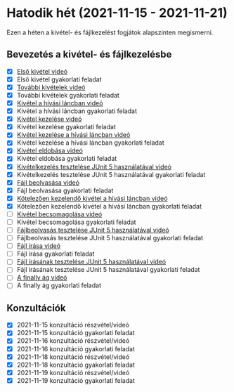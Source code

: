 # Hatodik hét (2021-11-15 - 2021-11-21)

Ezen a héten a kivétel- és fájlkezelést fogjátok alapszinten megismerni.

## Bevezetés a kivétel- és fájlkezelésbe

* [x] [Első kivétel videó](https://e-learning.training360.com/courses/take/java-se-alapok-java-nyelvi-elemek/lessons/28177669-elso-kivetel)
* [x] Első kivétel gyakorlati feladat
* [x] [További kivételek videó](https://e-learning.training360.com/courses/take/java-se-alapok-java-nyelvi-elemek/lessons/28177698-tovabbi-kivetelek)
* [x] További kivételek gyakorlati feladat
* [x] [Kivétel a hívási láncban videó](https://e-learning.training360.com/courses/take/java-se-alapok-java-nyelvi-elemek/lessons/28177718-kivetel-a-hivasi-lancban)
* [x] Kivétel a hívási láncban gyakorlati feladat
* [x] [Kivétel kezelése videó](https://e-learning.training360.com/courses/take/java-se-alapok-java-nyelvi-elemek/lessons/28177738-kivetel-kezelese)
* [x] Kivétel kezelése gyakorlati feladat
* [x] [Kivétel kezelése a hívási láncban videó](https://e-learning.training360.com/courses/take/java-se-alapok-java-nyelvi-elemek/lessons/28177746-kivetel-kezelese-a-hivasi-lancban)
* [x] Kivétel kezelése a hívási láncban gyakorlati feladat
* [x] [Kivétel eldobása videó](https://e-learning.training360.com/courses/take/java-se-alapok-java-nyelvi-elemek/lessons/28177790-kivetel-eldobasa)
* [x] Kivétel eldobása gyakorlati feladat
* [x] [Kivételkezelés tesztelése JUnit 5 használatával videó](https://e-learning.training360.com/courses/take/java-se-alapok-java-nyelvi-elemek/lessons/28177887-kivetelkezeles-tesztelese-junit-5-hasznalataval)
* [x] Kivételkezelés tesztelése JUnit 5 használatával gyakorlati feladat
* [x] [Fájl beolvasása videó](https://e-learning.training360.com/courses/take/java-se-alapok-java-nyelvi-elemek/lessons/28177973-fajl-beolvasasa)
* [x] Fájl beolvasása gyakorlati feladat
* [x] [Kötelezően kezelendő kivétel a hívási láncban videó](https://e-learning.training360.com/courses/take/java-se-alapok-java-nyelvi-elemek/lessons/28177984-kotelezoen-kezelendo-kivetel-a-hivasi-lancban)
* [x] Kötelezően kezelendő kivétel a hívási láncban gyakorlati feladat
* [ ] [Kivétel becsomagolása videó](https://e-learning.training360.com/courses/take/java-se-alapok-java-nyelvi-elemek/lessons/28178010-kivetel-becsomagolasa)
* [ ] Kivétel becsomagolása gyakorlati feladat
* [ ] [Fájlbeolvasás tesztelése JUnit 5 használatával videó](https://e-learning.training360.com/courses/take/java-se-alapok-java-nyelvi-elemek/lessons/28178029-fajlbeolvasas-tesztelese-junit-5-hasznalataval)
* [ ] Fájlbeolvasás tesztelése JUnit 5 használatával gyakorlati feladat
* [ ] [Fájl írása videó](https://e-learning.training360.com/courses/take/java-se-alapok-java-nyelvi-elemek/lessons/28178041-fajl-irasa)
* [ ] Fájl írása gyakorlati feladat
* [ ] [Fájl írásának tesztelése JUnit 5 használatával videó](https://e-learning.training360.com/courses/take/java-se-alapok-java-nyelvi-elemek/lessons/28178063-fajl-irasanak-tesztelese-junit-5-hasznalataval)
* [ ] Fájl írásának tesztelése JUnit 5 használatával gyakorlati feladat
* [ ] [A finally ág videó](https://e-learning.training360.com/courses/take/java-se-alapok-java-nyelvi-elemek/lessons/28178086-a-finally-ag)
* [ ] A finally ág gyakorlati feladat

## Konzultációk

* [x] 2021-11-15 konzultáció részvétel/videó
* [x] 2021-11-15 konzultáció gyakorlati feladat
* [x] 2021-11-16 konzultáció részvétel/videó
* [x] 2021-11-16 konzultáció gyakorlati feladat
* [x] 2021-11-18 konzultáció részvétel/videó
* [x] 2021-11-18 konzultáció gyakorlati feladat
* [x] 2021-11-19 konzultáció részvétel/videó
* [x] 2021-11-19 konzultáció gyakorlati feladat